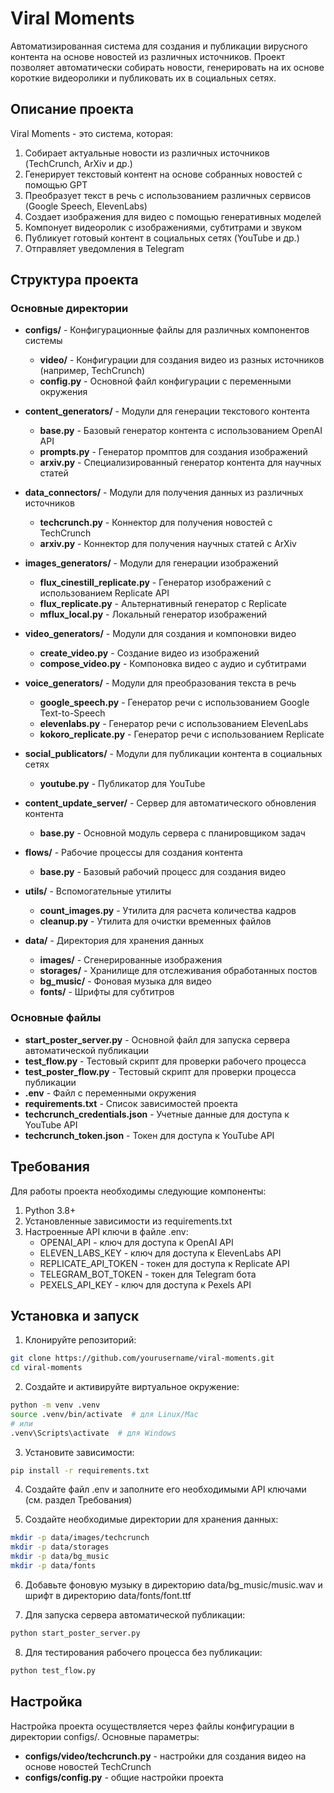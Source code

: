 # Viral Moments

Автоматизированная система для создания и публикации вирусного контента на основе новостей из различных источников. Проект позволяет автоматически собирать новости, генерировать на их основе короткие видеоролики и публиковать их в социальных сетях.

## Описание проекта

Viral Moments - это система, которая:
1. Собирает актуальные новости из различных источников (TechCrunch, ArXiv и др.)
2. Генерирует текстовый контент на основе собранных новостей с помощью GPT
3. Преобразует текст в речь с использованием различных сервисов (Google Speech, ElevenLabs)
4. Создает изображения для видео с помощью генеративных моделей
5. Компонует видеоролик с изображениями, субтитрами и звуком
6. Публикует готовый контент в социальных сетях (YouTube и др.)
7. Отправляет уведомления в Telegram

## Структура проекта

### Основные директории

- **configs/** - Конфигурационные файлы для различных компонентов системы
  - **video/** - Конфигурации для создания видео из разных источников (например, TechCrunch)
  - **config.py** - Основной файл конфигурации с переменными окружения

- **content_generators/** - Модули для генерации текстового контента
  - **base.py** - Базовый генератор контента с использованием OpenAI API
  - **prompts.py** - Генератор промптов для создания изображений
  - **arxiv.py** - Специализированный генератор контента для научных статей

- **data_connectors/** - Модули для получения данных из различных источников
  - **techcrunch.py** - Коннектор для получения новостей с TechCrunch
  - **arxiv.py** - Коннектор для получения научных статей с ArXiv

- **images_generators/** - Модули для генерации изображений
  - **flux_cinestill_replicate.py** - Генератор изображений с использованием Replicate API
  - **flux_replicate.py** - Альтернативный генератор с Replicate
  - **mflux_local.py** - Локальный генератор изображений

- **video_generators/** - Модули для создания и компоновки видео
  - **create_video.py** - Создание видео из изображений
  - **compose_video.py** - Компоновка видео с аудио и субтитрами

- **voice_generators/** - Модули для преобразования текста в речь
  - **google_speech.py** - Генератор речи с использованием Google Text-to-Speech
  - **elevenlabs.py** - Генератор речи с использованием ElevenLabs
  - **kokoro_replicate.py** - Генератор речи с использованием Replicate

- **social_publicators/** - Модули для публикации контента в социальных сетях
  - **youtube.py** - Публикатор для YouTube

- **content_update_server/** - Сервер для автоматического обновления контента
  - **base.py** - Основной модуль сервера с планировщиком задач

- **flows/** - Рабочие процессы для создания контента
  - **base.py** - Базовый рабочий процесс для создания видео

- **utils/** - Вспомогательные утилиты
  - **count_images.py** - Утилита для расчета количества кадров
  - **cleanup.py** - Утилита для очистки временных файлов

- **data/** - Директория для хранения данных
  - **images/** - Сгенерированные изображения
  - **storages/** - Хранилище для отслеживания обработанных постов
  - **bg_music/** - Фоновая музыка для видео
  - **fonts/** - Шрифты для субтитров

### Основные файлы

- **start_poster_server.py** - Основной файл для запуска сервера автоматической публикации
- **test_flow.py** - Тестовый скрипт для проверки рабочего процесса
- **test_poster_flow.py** - Тестовый скрипт для проверки процесса публикации
- **.env** - Файл с переменными окружения
- **requirements.txt** - Список зависимостей проекта
- **techcrunch_credentials.json** - Учетные данные для доступа к YouTube API
- **techcrunch_token.json** - Токен для доступа к YouTube API

## Требования

Для работы проекта необходимы следующие компоненты:

1. Python 3.8+
2. Установленные зависимости из requirements.txt
3. Настроенные API ключи в файле .env:
   - OPENAI_API - ключ для доступа к OpenAI API
   - ELEVEN_LABS_KEY - ключ для доступа к ElevenLabs API
   - REPLICATE_API_TOKEN - токен для доступа к Replicate API
   - TELEGRAM_BOT_TOKEN - токен для Telegram бота
   - PEXELS_API_KEY - ключ для доступа к Pexels API

## Установка и запуск

1. Клонируйте репозиторий:
```bash
git clone https://github.com/yourusername/viral-moments.git
cd viral-moments
```

2. Создайте и активируйте виртуальное окружение:
```bash
python -m venv .venv
source .venv/bin/activate  # для Linux/Mac
# или
.venv\Scripts\activate  # для Windows
```

3. Установите зависимости:
```bash
pip install -r requirements.txt
```

4. Создайте файл .env и заполните его необходимыми API ключами (см. раздел Требования)

5. Создайте необходимые директории для хранения данных:
```bash
mkdir -p data/images/techcrunch
mkdir -p data/storages
mkdir -p data/bg_music
mkdir -p data/fonts
```

6. Добавьте фоновую музыку в директорию data/bg_music/music.wav и шрифт в директорию data/fonts/font.ttf

7. Для запуска сервера автоматической публикации:
```bash
python start_poster_server.py
```

8. Для тестирования рабочего процесса без публикации:
```bash
python test_flow.py
```

## Настройка

Настройка проекта осуществляется через файлы конфигурации в директории configs/. Основные параметры:

- **configs/video/techcrunch.py** - настройки для создания видео на основе новостей TechCrunch
- **configs/config.py** - общие настройки проекта
